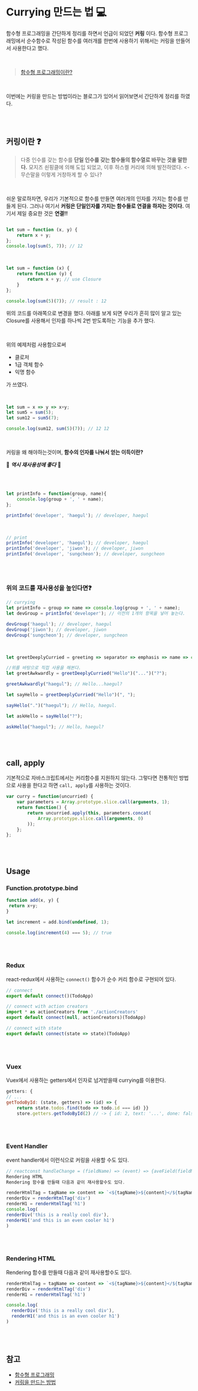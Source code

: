 # Currying 만드는 법 :computer:

함수형 프로그래밍을 간단하게 정리를 하면서 언급이 되었던 **커링** 이다. 함수형 프로그래밍에서 순수함수로 작성된 함수를 여러개를 한번에 사용하기 위해서는 커링을 만들어서 사용한다고 했다.

</br>

> [함수형 프로그래밍이란?](https://github.com/SeonHyungJo/FrontEnd-Dev/tree/master/Functional_Programming)

</br>

이번에는 커링을 만드는 방법이라는 블로그가 있어서 읽어보면서 간단하게 정리를 하였다.

</br>
</br>

## 커링이란 :question:

> 다중 인수를 갖는 함수를 **단일 인수를 갖는 함수들의 함수열로 바꾸는 것을 말한다.** 모지즈 쇤핑클에 의해 도입 되었고, 이후 하스켈 커리에 의해 발전하였다. <- 무슨말을 이렇게 거창하게 할 수 있나?

</br>

쉬운 말로하자면, 우리가 기본적으로 함수를 만들면 여러개의 인자를 가지는 함수를 만들게 된다. 그러나 여기서 **커링은 단일인자를 가지는 함수들로 연결을 하자는 것이다.** 여기서 제일 중요한 것은 **연결!!**

```typescript

let sum = function (x, y) {
    return x + y;
};
console.log(sum(5, 7)); // 12
```

</br>

```typescript
let sum = function (x) {
    return function (y) {
        return x + y; // use Closure
    }
};

console.log(sum(5)(7)); // result : 12
```

위의 코드를 아래쪽으로 변경을 했다. 아래를 보게 되면 우리가 흔히 많이 알고 있는 Closure를 사용해서 인자를 하나씩 2번 받도록하는 기능을 추가 했다.

</br>

위의 예제처럼 사용함으로써

- 클로저
- 1급 객체 함수
- 익명 함수

가 쓰였다.

</br>

```typescript
let sum = x => y => x+y;
let sum5 = sum(5);
let sum12 = sum5(7);

console.log(sum12, sum(5)(7)); // 12 12
```

</br>

커링을 왜 해야하는것이며, **함수의 인자를 나눠서 얻는 이득이란?**

:star2: ***역시 재사용성에 좋다*** :star2:

</br>
</br>

```typescript
let printInfo = function(group, name){
    console.log(group + ', ' + name);
};

printInfo('developer', 'haegul'); // developer, haegul
```

</br>

```typescript
// print
printInfo('developer', 'haegul'); // developer, haegul
printInfo('developer', 'jiwon'); // developer, jiwon
printInfo('developer', 'sungcheon'); // developer, sungcheon
```

</br>
</br>

### 위의 코드를 재사용성을 높인다면:question:

```typescript
// currying
let printInfo = group => name => console.log(group + ', ' + name);
let devGroup = printInfo('developer'); // 이전의 1개의 항목을 넣어 놓는다.

devGroup('haegul'); // developer, haegul
devGroup('jiwon'); // developer, jiwon
devGroup('sungcheon'); // developer, sungcheon
```

</br>

```typescript
let greetDeeplyCurried = greeting => separator => emphasis => name => console.log(greeting + separator + name + emphasis); // 커링 구현

//위를 바탕으로 직접 사용을 해본다. 
let greetAwkwardly = greetDeeplyCurried("Hello")("...")("?");

greetAwkwardly("haegul"); // Hello...haegul?

let sayHello = greetDeeplyCurried("Hello")(", ");

sayHello(".")("haegul"); // Hello, haegul.

let askHello = sayHello("?");

askHello("haegul"); // Hello, haegul?
```

</br>
</br>

## call, apply

기본적으로 자바스크립트에서는 커리함수를 지원하지 않는다. 그렇다면 전통적인 방법으로 사용을 한다고 하면 `call, apply`를 사용하는 것이다.

```typescript
var curry = function(uncurried) {
    var parameters = Array.prototype.slice.call(arguments, 1);
    return function() {
        return uncurried.apply(this, parameters.concat(
            Array.prototype.slice.call(arguments, 0)
        ));
    };
};
```

</br>
</br>

## Usage

### Function.prototype.bind

```typescript
function add(x, y) {
 return x+y;
}

let increment = add.bind(undefined, 1);

console.log(increment(4) === 5); // true
```

</br>
</br>

### Redux

react-redux에서 사용하는 `connect()` 함수가 순수 커리 함수로 구현되어 있다.

```javascript
// connect
export default connect()(TodoApp)

// connect with action creators
import * as actionCreators from './actionCreators'
export default connect(null, actionCreators)(TodoApp)

// connect with state
export default connect(state => state)(TodoApp)
```

</br>
</br>

### Vuex

Vuex에서 사용하는 getters에서 인자로 넘겨받을때 currying를 이용한다.

```javascript
getters: {
// ...
getTodoById: (state, getters) => (id) => {
    return state.todos.find(todo => todo.id === id) }}
    store.getters.getTodoById(2) // -> { id: 2, text: '...', done: false }
```

</br>
</br>

### Event Handler

event handler에서 이런식으로 커링을 사용할 수도 있다.

```javascript
// reactconst handleChange = (fieldName) => (event) => {aveField(fieldName, event.target.value)}<input type="text" onChange={handleChange('email')} ... />
Rendering HTML
Rendering 함수를 만들때 다음과 같이 재사용할수도 있다.

renderHtmlTag = tagName => content => `<${tagName}>${content}</${tagName}>`
renderDiv = renderHtmlTag('div')
renderH1 = renderHtmlTag('h1')
console.log(
renderDiv('this is a really cool div'),
renderH1('and this is an even cooler h1')
)
```

</br>
</br>

### Rendering HTML

Rendering 함수를 만들때 다음과 같이 재사용할수도 있다.

```javascript
renderHtmlTag = tagName => content => `<${tagName}>${content}</${tagName}>`
renderDiv = renderHtmlTag('div')
renderH1 = renderHtmlTag('h1')

console.log(
  renderDiv('this is a really cool div'),
  renderH1('and this is an even cooler h1')
)
```
</br>
</br>

## 참고

- [함수형 프로그래밍](https://github.com/SeonHyungJo/FrontEnd-Dev/tree/master/Functional_Programming)
- [커링을 만드는 방법](https://medium.com/@la.place/currying-hello-world-ce452b988f2b)